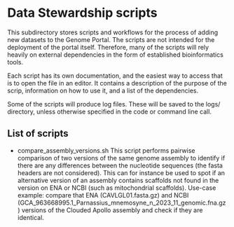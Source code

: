 # Data Stewardship scripts

This subdirectory stores scripts and workflows for the process of adding new datasets to the Genome Portal. The scripts are not intended for the deployment of the portal itself. Therefore, many of the scripts will rely heavily on external dependencies in the form of established bioinformatics tools.

Each script has its own documentation, and the easiest way to access that is to open the file in an editor. It contains a description of the purpose of the scrip, information on how to use it, and a list of the dependencies.

Some of the scripts will produce log files. These will be saved to the logs/ directory, unless otherwise specified in the code or command line call.

## List of scripts

- compare_assembly_versions.sh
This script performs pairwise comparison of two versions of the same genome assembly to identify if there are
any differences between the nucleotide sequences (the fasta headers are not considered). This can for instance be used to spot if an alternative version of an assembly contains scaffolds not found in the version on ENA or NCBI (such as mitochondrial scaffolds). Use-case example: compare that ENA (CAVLGL01.fasta.gz) and NCBI (GCA_963668995.1_Parnassius_mnemosyne_n_2023_11_genomic.fna.gz) versions of the Clouded Apollo assembly and check if they are identical.
